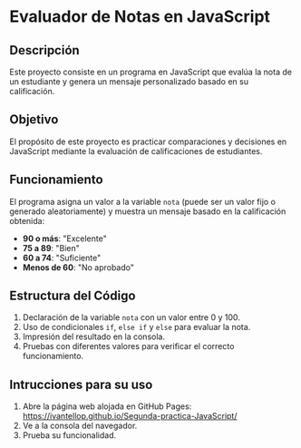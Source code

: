 # Evaluador de Notas en JavaScript

## Descripción

Este proyecto consiste en un programa en JavaScript que evalúa la nota de un estudiante y genera un mensaje personalizado basado en su calificación.

## Objetivo

El propósito de este proyecto es practicar comparaciones y decisiones en JavaScript mediante la evaluación de calificaciones de estudiantes.

## Funcionamiento

El programa asigna un valor a la variable `nota` (puede ser un valor fijo o generado aleatoriamente) y muestra un mensaje basado en la calificación obtenida:

- **90 o más**: "Excelente"
- **75 a 89**: "Bien"
- **60 a 74**: "Suficiente"
- **Menos de 60**: "No aprobado"

## Estructura del Código

1. Declaración de la variable `nota` con un valor entre 0 y 100.
2. Uso de condicionales `if`, `else if` y `else` para evaluar la nota.
3. Impresión del resultado en la consola.
4. Pruebas con diferentes valores para verificar el correcto funcionamiento.

## Intrucciones para su uso

1. Abre la página web alojada en GitHub Pages: <https://ivantellop.github.io/Segunda-practica-JavaScript/>
2. Ve a la consola del navegador.
3. Prueba su funcionalidad.
